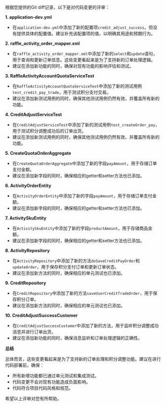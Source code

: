 根据您提供的Git diff记录，以下是对代码变更的评审：

**1. application-dev.yml**

*   在`application-dev.yml`中添加了新的配置项`credit_adjust_success`，但没有提供具体的配置值。建议补充该配置项的值，以明确其用途和预期行为。

**2. raffle_activity_order_mapper.xml**

*   在`raffle_activity_order_mapper.xml`中添加了新的`select`和`update`语句，用于查询和更新订单信息。这些变更看起来是为了支持新的订单处理逻辑。
*   建议在添加新功能的同时，确保对现有功能的影响评估和测试。

**3. RaffleActivityAccountQuotaServiceTest**

*   在`RaffleActivityAccountQuotaServiceTest`中添加了新的测试用例`test_credit_pay_trade`，用于测试积分支付交易。
*   建议在添加新测试用例的同时，确保其他测试用例仍然有效，并覆盖所有新的功能。

**4. CreditAdjustServiceTest**

*   在`CreditAdjustServiceTest`中添加了新的测试用例`test_createOrder_pay`，用于测试积分调整成功后的订单出货。
*   建议在添加新测试用例的同时，确保其他测试用例仍然有效，并覆盖所有新的功能。

**5. CreateQuotaOrderAggregate**

*   在`CreateQuotaOrderAggregate`中添加了新的字段`payAmount`，用于存储订单支付金额。
*   建议在添加新字段的同时，确保相应的getter和setter方法也已添加。

**6. ActivityOrderEntity**

*   在`ActivityOrderEntity`中添加了新的字段`payAmount`，用于存储订单支付金额。
*   建议在添加新字段的同时，确保相应的getter和setter方法也已添加。

**7. ActivitySkuEntity**

*   在`ActivitySkuEntity`中添加了新的字段`productAmount`，用于存储商品金额。
*   建议在添加新字段的同时，确保相应的getter和setter方法也已添加。

**8. ActivityRepository**

*   在`ActivityRepository`中添加了新的方法`doSaveCreditPayOrder`和`updateOrder`，用于保存积分支付订单和更新订单状态。
*   建议在添加新方法的同时，确保相应的单元测试也已添加。

**9. CreditRepository**

*   在`CreditRepository`中添加了新的方法`saveUserCreditTradeOrder`，用于保存积分订单。
*   建议在添加新方法的同时，确保相应的单元测试也已添加。

**10. CreditAdjustSuccessCustomer**

*   在`CreditAdjustSuccessCustomer`中添加了新的方法，用于监听积分调整成功消息并进行订单出货。
*   建议在添加新功能的同时，确保消息监听和订单处理逻辑的正确性。

**总结**

总体而言，这些变更看起来是为了支持新的订单处理和积分调整功能。建议在进行代码部署前，确保：

*   所有新增功能都已通过单元测试和集成测试。
*   代码变更不会对现有功能造成负面影响。
*   代码符合项目代码风格和规范。

希望以上评审对您有所帮助。